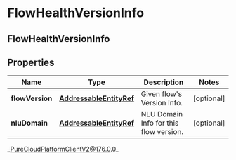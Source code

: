 # FlowHealthVersionInfo

## FlowHealthVersionInfo

## Properties

|Name | Type | Description | Notes|
|------------ | ------------- | ------------- | -------------|
| **flowVersion** | [**AddressableEntityRef**](AddressableEntityRef) | Given flow&#39;s Version Info. | [optional] |
| **nluDomain** | [**AddressableEntityRef**](AddressableEntityRef) | NLU Domain Info for this flow version. | [optional] |



_PureCloudPlatformClientV2@176.0.0_
